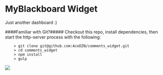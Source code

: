 # MyBlackboard Widget
Just another dashboard :)

####Familiar with Git?#####
Checkout this repo, install dependencies, then start the http-server process with the following:

```
	> git clone git@github.com:AceDZN/comments_widget.git
	> cd comments_widget
	> npm install
	> gulp
```


<img src="http://www.acedzn.com/assets/img/icons/android-icon-57x57.png">

